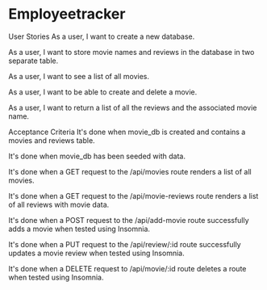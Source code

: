 # Employeetracker
User Stories
As a user, I want to create a new database.

As a user, I want to store movie names and reviews in the database in two separate table.

As a user, I want to see a list of all movies.

As a user, I want to be able to create and delete a movie.

As a user, I want to return a list of all the reviews and the associated movie name.

Acceptance Criteria
It's done when movie_db is created and contains a movies and reviews table.

It's done when movie_db has been seeded with data.

It's done when a GET request to the /api/movies route renders a list of all movies.

It's done when a GET request to the /api/movie-reviews route renders a list of all reviews with movie data.

It's done when a POST request to the /api/add-movie route successfully adds a movie when tested using Insomnia.

It's done when a PUT request to the /api/review/:id route successfully updates a movie review when tested using Insomnia.

It's done when a DELETE request to /api/movie/:id route deletes a route when tested using Insomnia.